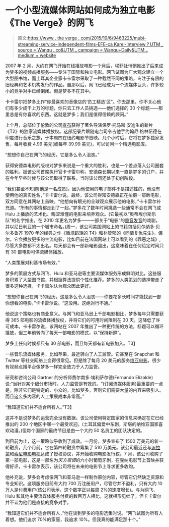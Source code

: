 # 一个小型流媒体网站如何成为独立电影《The Verge》的网飞

> 原文:[https://www . the verge . com/2015/10/6/9463225/mubi-streaming-service-independent-films-EFE-ca Karel-interview？UTM _ source = Wanqu . co&UTM _ campaign = Wanqu+Daily&UTM _ medium = website](https://www.theverge.com/2015/10/6/9463225/mubi-streaming-service-independent-films-efe-cakarel-interview?utm_source=wanqu.co&utm_campaign=Wanqu+Daily&utm_medium=website)

2007 年 2 月，大约在网飞开始在线播放电影一个月后，埃菲社悄悄推出了后来成为梦多的视频点播服务——专注于国际和独立电影。网飞试图为广大观众建立一个大型图书馆，而土耳其企业家卡卡雷尔采取了一种截然不同的策略，专注于有限的旧经典和艺术机构发行的作品。自那以后，网飞已经成为一个流媒体巨头，许多较小的竞争对手已经倒闭。但是梦多不在其中。

卡卡雷尔把梦多比作“你最喜欢的音像店的‘员工精选’区”。你去那里，你不关心他们有多少成千上万的标题，你只去工作人员挑选——他们选择的 30 个标题——那里总是有你喜欢的东西。这就是梦多；我们是值得信赖的顾问。”

上个月，总部位于伦敦的公司[宣布](http://www.theverge.com/2015/9/24/9392001/paul-thomas-anderson-new-movie-junun-mubi)获得了著名导演保罗·托马斯·安迪生的新片《T2》的独家流媒体播放权。这部纪录片跟随电台司令吉他手约翰尼·格林伍德在印度进行音乐之旅，于本周四在纽约电影节首映。几个小时后，它将在梦多独家发售，每月收费 4.99 美元(或每年 39.99 美元)，可以访问一个精选电影库。

“想想你自己在网飞的经历，它是多么令人沮丧。”

获得安德森电影的版权对梦多来说是一个重大的胜利，也是一个差点落入公司圈套的胜利。据该公司首席执行官卡卡雷尔称，安德森长期以来一直是梦多的订户，并在今年早些时候与该公司取得了联系，当时该公司还处于初创阶段。

“我们甚至不知道[他是一名成员]，因为他使用的电子邮件不是描述性的，他没有使用他的真实姓名，”卡卡雷尔说。最终，该公司得知安德森正在拍摄一部新电影，双方同意在其网站上首映。“他想向有眼光的全球观众展示他的电影，”卡卡雷尔补充道。“所有的事情都走到了一起。”梦多花了数年时间挑选一些通常不会在网飞或 Hulu 上播放的艺术化、晦涩难懂的电影来培养观众。(它最初以“奥蒂埃尔斯乐队”的名字推出，在 2010 年更名为梦多——一部关于“电影”的[重音发音](http://criterioncast.com/news/the-auteurs-rebrand-themself-as-mubi)的戏剧，并以尼日利亚的一个城市命名。)周一，该公司美国网站上的书籍包括贝尔纳多·贝尔多鲁齐 1970 年的经典之作《循规蹈矩的 T4》和朴赞郁的《同情复仇先生》。偶尔，它会播放更多的主流电影，比如目前在法国网站上可以看到的《罪恶之城》,尽管大多数都不太出名。每天都会有一部新电影退出，这意味着在任何给定时间只有 30 部电影可供流媒体播放。

“人类策展对利基市场有效。”

梦多的策展方式与网飞、Hulu 和亚马逊等主要流媒体服务形成鲜明对比，这些服务积累了大型图书馆，并根据算法提供个性化推荐。梦多的人类策划的选择带走了很多这种选择，卡卡雷尔认为观众因此更好。

“想想你自己在网飞的经历，这是多么令人沮丧——你要花多长时间才能找到一部你想看的电影，”卡卡雷尔说。“这没用。这绝对行不通。”

他说这个策略也有商业意义。与网飞和亚马逊上千部电影相比，梦多每年只需要获得 365 部电影的流媒体播放权，并将它们的可用时间限制在 30 天，这降低了许可成本。卡卡雷尔说，该网站在 2007 年推出了一种更传统的方法，标题可以循环播放，但三年前转向了每天一部电影的模式，以“保持新鲜”。

梦多上任何时候都只有 30 部电影，而且每天都有新电影加入。T3】

一些音乐流媒体服务，比如苹果，最近转向了人工监管。它甚至在 Snapchat 和 Twitter 等社交网络上变得很常见。但是除了每月 20 美元的服务[维亚电影](http://nofilmschool.com/2014/08/vyer-films-gives-glimpse-future-curation-indies)，很少有视频点播平台像梦多一样完全致力于人力监管。

研究和咨询公司 Gartner 的分析师费尔南多·埃利萨尔德(Fernando Elizalde)说:“当针对某个细分市场时，人力监管是有效的。“(订阅流媒体服务)最重要的一点是，除非它们是特定的、小众的，比如梦多，否则它们需要大量的内容来吸引人。而且这么多内容的人工策展成本非常高。”

“我知道它们并不适合所有人。”T3】

这并不是说梦多的运营完全没有数据。该公司使用特定国家的信息来确定在它已经推出的 200 个地区中哪一个最受欢迎。(土耳其偏爱中东剧，斯堪的纳维亚国家喜欢动漫。)但每个国家的最终节目是由一个大约 50 名员工的团队决定的。

到目前为止，这一策略似乎收到了成效。一月份，梦多宣布了 1500 万美元的新一轮融资，几个月前，它在第四轮融资中筹集了 510 万美元。该公司最近还与[派拉蒙](http://variety.com/2015/digital/global/paramount-signs-u-k-movie-deal-with-vod-service-mubi-1201592832/)和[索尼电影电视](http://variety.com/2015/digital/global/sony-signs-video-on-demand-deal-with-arthouse-platform-mubi-1201537554/)达成了授权协议，并开始收购电影发行权。7 月，该公司收购了第一部电影，这是一部名为*天方夜谭*的六小时葡萄牙剧，在戛纳电影节上首映并获得好评，卡卡雷尔表示，该公司将在未来的电影节上寻求更多收购。

他补充说，梦多会考虑像网飞和亚马逊一样制作原创内容，尽管它仍然缺乏资源和专业知识。这项服务目前有大约 700 万注册用户，尽管它并不盈利，只有大约 10 万人是付费用户(该公司表示，这个数字正以每周 2%的速度增长)。与为网飞、Hulu 和其他主要流媒体服务付费的数百万人相比，这就相形见绌了，但卡卡雷尔并不认为他们是直接的竞争对手。

“我知道它们并不适合所有人，”他在谈到梦多的电影选集时说。“网飞试图为所有人着想。他们追求 70%的家庭，我追求 10%。但我真的能满足那十个。”